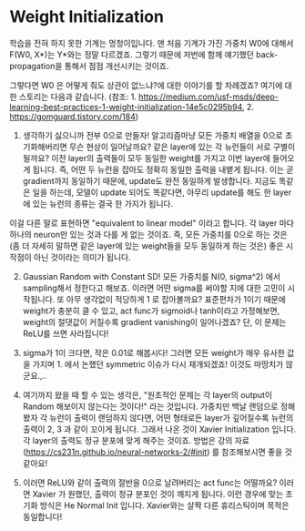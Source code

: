 # Weight Initialization

학습을 전혀 하지 못한 기계는 멍청이입니다. 맨 처음 기계가 가진 가중치 W0에 대해서 F(W0, X*)는 Y*와는 정말 다르겠죠. 그렇기 때문에 저번에 함께 얘기했던 back-propagation을 통해서 점점 개선시키는 것이죠.

그렇다면 W0 은 어떻게 줘도 상관이 없느냐?에 대한 이야기를 할 차례겠죠? 여기에 대한 스토리는 다음과 같습니다. (참조: 1. https://medium.com/usf-msds/deep-learning-best-practices-1-weight-initialization-14e5c0295b94, 2. https://gomguard.tistory.com/184)

1. 생각하기 싫으니까 전부 0으로 만들자! 알고리즘마냥 모든 가중치 배열을 0으로 초기화해버리면 무슨 현상이 일어날까요? 같은 layer에 있는 각 뉴런들이 서로 구별이 될까요? 이전 layer의 출력들이 모두 동일한 weight를 가지고 이번 layer에 들어오게 됩니다. 즉, 어떤 두 뉴런을 잡아도 정확히 동일한 출력을 내뱉게 됩니다. 이는 곧 gradient까지 동일하기 때문에, update도 완전 동일하게 발생합니다. 지금도 똑같은 일을 하는데, 모델이 update 되어도 똑같다면, 아무리 update를 해도 한 layer에 있는 뉴런의 종류는 결국 한 가지가 됩니다.

이걸 다른 말로 표현하면 "equivalent to linear model" 이라고 합니다. 각 layer 마다 하나의 neuron만 있는 것과 다를 게 없는 것이죠. 즉, 모든 가중치를 0으로 하는 것은(좀 더 자세히 말하면 같은 layer에 있는 weight들을 모두 동일하게 하는 것은) 좋은 시작점이 아닌 것이라는 의미가 됩니다.

2. Gaussian Random with Constant SD! 모든 가중치를 N(0, sigma^2) 에서 sampling해서 정한다고 해보죠. 이러면 어떤 sigma를 써야할 지에 대한 고민이 시작됩니다. 또 아무 생각없이 적당하게 1 로 잡아볼까요? 표준편차가 1이기 때문에 weight가 충분히 클 수 있고, act func가 sigmoid나 tanh이라고 가정해보면, weight의 절댓값이 커질수록 gradient vanishing이 일어나겠죠? 단, 이 문제는 ReLU를 쓰면 사라집니다!

3. sigma가 1이 크다면, 작은 0.01로 해봅시다! 그러면 모든 weight가 매우 유사한 값을 가지며 1. 에서 논했던 symmetric 이슈가 다시 재개되겠죠! 이것도 마땅치가 않군요.,..

4. 여기까지 왔을 때 할 수 있는 생각은, "원초적인 문제는 각 layer의 output이 Random 해보이지 않는다는 것이다!" 라는 것입니다. 가중치만 백날 랜덤으로 정해봤자 각 뉴런이 출력이 랜덤하지 않다면, 어떤 형태로든 layer가 깊어질수록 뉴런의 출력이 2, 3 과 같이 꼬이게 됩니다. 그래서 나온 것이 Xavier Initialization 입니다. 각 layer의 출력도 정규 분포에 맞게 해주는 것이죠. 방법은 강의 자료(https://cs231n.github.io/neural-networks-2/#init) 를 참조해보시면 좋을 것 같아요!

5. 이러면 ReLU와 같이 출력의 절반을 0으로 날려버리는 act func는 어떨까요? 이러면 Xavier 가 원했던, 출력이 정규 분포인 것이 깨지게 됩니다. 이런 경우에 맞는 초기화 방식은 He Normal Init 입니다. Xavier와는 살짝 다른 휴리스틱이며 목적은 동일합니다!
